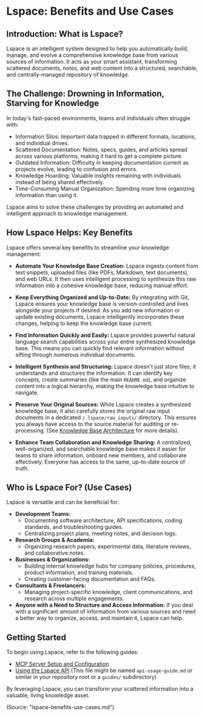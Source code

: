 # Lspace: Benefits and Use Cases

## Introduction: What is Lspace?

Lspace is an intelligent system designed to help you automatically build, manage, and evolve a comprehensive knowledge base from various sources of information. It acts as your smart assistant, transforming scattered documents, notes, and web content into a structured, searchable, and centrally-managed repository of knowledge.

## The Challenge: Drowning in Information, Starving for Knowledge

In today's fast-paced environments, teams and individuals often struggle with:

* Information Silos: Important data trapped in different formats, locations, and individual drives.
* Scattered Documentation: Notes, specs, guides, and articles spread across various platforms, making it hard to get a complete picture.
* Outdated Information: Difficulty in keeping documentation current as projects evolve, leading to confusion and errors.
* Knowledge Hoarding: Valuable insights remaining with individuals instead of being shared effectively.
* Time-Consuming Manual Organization: Spending more time organizing information than using it.

Lspace aims to solve these challenges by providing an automated and intelligent approach to knowledge management.

## How Lspace Helps: Key Benefits

Lspace offers several key benefits to streamline your knowledge management:

* **Automate Your Knowledge Base Creation:**
  Lspace ingests content from text snippets, uploaded files (like PDFs, Markdown, text documents), and web URLs. It then uses intelligent processing to synthesize this raw information into a cohesive knowledge base, reducing manual effort.

* **Keep Everything Organized and Up-to-Date:**
  By integrating with Git, Lspace ensures your knowledge base is version-controlled and lives alongside your projects if desired. As you add new information or update existing documents, Lspace intelligently incorporates these changes, helping to keep the knowledge base current.

* **Find Information Quickly and Easily:**
  Lspace provides powerful natural language search capabilities across your entire synthesized knowledge base. This means you can quickly find relevant information without sifting through numerous individual documents.

* **Intelligent Synthesis and Structuring:**
  Lspace doesn't just store files; it understands and structures the information. It can identify key concepts, create summaries (like the main `README.md`), and organize content into a logical hierarchy, making the knowledge base intuitive to navigate.

* **Preserve Your Original Sources:**
  While Lspace creates a synthesized knowledge base, it also carefully stores the original raw input documents in a dedicated `/.lspace/raw_inputs/` directory. This ensures you always have access to the source material for auditing or re-processing. (See [Knowledge Base Architecture](../knowledge-base-architecture.md) for more details).

* **Enhance Team Collaboration and Knowledge Sharing:**
  A centralized, well-organized, and searchable knowledge base makes it easier for teams to share information, onboard new members, and collaborate effectively. Everyone has access to the same, up-to-date source of truth.

## Who is Lspace For? (Use Cases)

Lspace is versatile and can be beneficial for:

* **Development Teams:**
  * Documenting software architecture, API specifications, coding standards, and troubleshooting guides.
  * Centralizing project plans, meeting notes, and decision logs.
* **Research Groups & Academia:**
  * Organizing research papers, experimental data, literature reviews, and collaborative notes.
* **Businesses & Organizations:**
  * Building internal knowledge hubs for company policies, procedures, product information, and training materials.
  * Creating customer-facing documentation and FAQs.
* **Consultants & Freelancers:**
  * Managing project-specific knowledge, client communications, and research across multiple engagements.
* **Anyone with a Need to Structure and Access Information:**
  If you deal with a significant amount of information from various sources and need a better way to organize, access, and maintain it, Lspace can help.

## Getting Started

To begin using Lspace, refer to the following guides:
* [MCP Server Setup and Configuration](../mcp-server/setup-and-configuration.md)
* [Using the Lspace API](../api-guide/usage.md) (This file might be named `api-usage-guide.md` or similar in your repository root or a `guides/` subdirectory)

By leveraging Lspace, you can transform your scattered information into a valuable, living knowledge asset.

(Source: "lspace-benefits-use-cases.md")